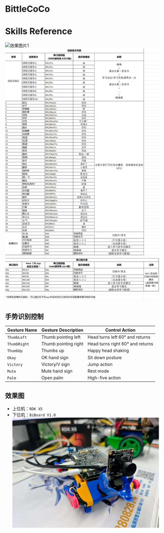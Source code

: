 # BittleCoCo

# Skills Reference
![效果图片1](./assets/image.avif "串口控制命令表")
![效果图片1](./assets/image.png "串口控制命令表")

## 手势识别控制
| Gesture Name | Gesture Description | Control Action |
|-------------|---------------------|----------------|
| `ThumbLeft` | Thumb pointing left | Head turns left 60° and returns |
| `ThumbRight` | Thumb pointing right | Head turns right 60° and returns |
| `ThumbUp` | Thumbs up | Happy head shaking |
| `Okay` | OK hand sign | Sit down posture |
| `Victory` | Victory/V sign | Jump action |
| `Mute` | Mute hand sign | Rest mode |
| `Palm` | Open palm | High-five action |


## 效果图
- 上位机：`RDK X5`
- 下位机：`BiBoard V1.0`
![效果图片1](./assets/overview.jpg "BittleCoCo整体效果图")

